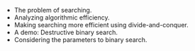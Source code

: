 * The problem of searching.
* Analyzing algorithmic efficiency.
* Making searching more efficient using divide-and-conquer.
* A demo: Destructive binary search.
* Considering the parameters to binary search.
